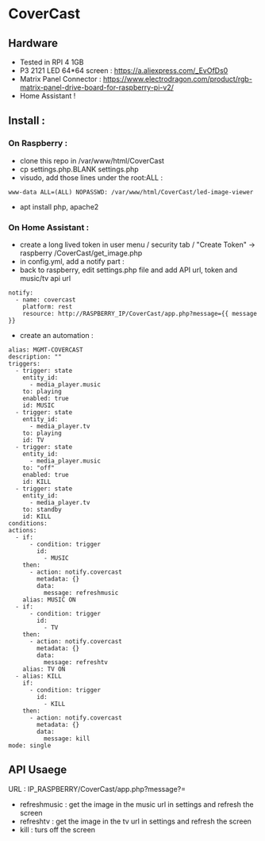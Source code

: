 # CoverCast

## Hardware 
* Tested in RPI 4 1GB
* P3 2121 LED 64*64 screen : https://a.aliexpress.com/_EvOfDs0
* Matrix Panel Connector : https://www.electrodragon.com/product/rgb-matrix-panel-drive-board-for-raspberry-pi-v2/
* Home Assistant ! 

## Install : 

### On Raspberry : 
* clone this repo in /var/www/html/CoverCast
* cp settings.php.BLANK settings.php
* visudo, add those lines under the root:ALL : 
```
www-data ALL=(ALL) NOPASSWD: /var/www/html/CoverCast/led-image-viewer

```
* apt install php, apache2

### On Home Assistant :
* create a long lived token in user menu / security tab / "Create Token" -> raspberry /CoverCast/get_image.php
* in config.yml, add a notify part : 
* back to raspberry, edit settings.php file and add API url, token and music/tv api url 

```
notify:
  - name: covercast
    platform: rest
    resource: http://RASPBERRY_IP/CoverCast/app.php?message={{ message }}
```
* create an automation : 
```
alias: MGMT-COVERCAST
description: ""
triggers:
  - trigger: state
    entity_id:
      - media_player.music
    to: playing
    enabled: true
    id: MUSIC
  - trigger: state
    entity_id:
      - media_player.tv
    to: playing
    id: TV
  - trigger: state
    entity_id:
      - media_player.music
    to: "off"
    enabled: true
    id: KILL
  - trigger: state
    entity_id:
      - media_player.tv
    to: standby
    id: KILL
conditions:
actions:
  - if:
      - condition: trigger
        id:
          - MUSIC
    then:
      - action: notify.covercast
        metadata: {}
        data:
          message: refreshmusic
    alias: MUSIC ON
  - if:
      - condition: trigger
        id:
          - TV
    then:
      - action: notify.covercast
        metadata: {}
        data:
          message: refreshtv
    alias: TV ON
  - alias: KILL
    if:
      - condition: trigger
        id:
          - KILL
    then:
      - action: notify.covercast
        metadata: {}
        data:
          message: kill
mode: single
```


## API Usaege

URL : IP_RASPBERRY/CoverCast/app.php?message?=
* refreshmusic : get the image in the music url in settings and refresh the screen
* refreshtv : get the image in the tv url in settings and refresh the screen
* kill : turs off the screen

